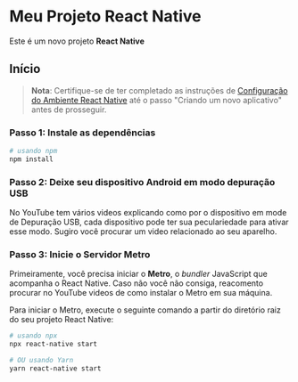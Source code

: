 # Meu Projeto React Native

Este é um novo projeto **React Native**

## Início

> **Nota**: Certifique-se de ter completado as instruções de [Configuração do Ambiente React Native](https://reactnative.dev/docs/environment-setup) até o passo "Criando um novo aplicativo" antes de prosseguir.

### Passo 1: Instale as dependências
```bash
# usando npm
npm install
```
### Passo 2: Deixe seu dispositivo Android em modo depuração USB

No YouTube tem vários videos explicando como por o dispositivo em mode de Depuração USB, cada dispositivo pode ter sua peculariedade para ativar esse modo. Sugiro você procurar um video relacionado ao seu aparelho.

### Passo 3: Inicie o Servidor Metro

Primeiramente, você precisa iniciar o **Metro**, o _bundler_ JavaScript que acompanha o React Native. Caso não você não consiga, reacomento procurar no YouTube videos de como instalar o Metro em sua máquina.

Para iniciar o Metro, execute o seguinte comando a partir do diretório raiz do seu projeto React Native:

```bash
# usando npx
npx react-native start

# OU usando Yarn
yarn react-native start
```